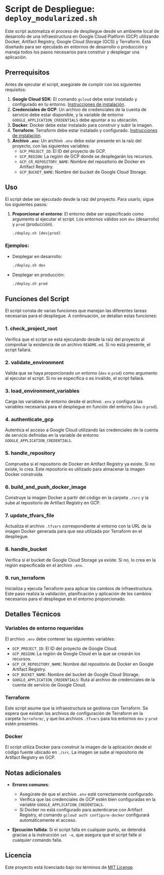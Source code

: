 # Script de Despliegue: `deploy_modularized.sh`

Este script automatiza el proceso de despliegue desde un ambiente local de desarrollo de una infraestructura en Google Cloud Platform (GCP) utilizando Docker, Artifact Registry, Google Cloud Storage (GCS) y Terraform. Está diseñado para ser ejecutado en entornos de desarrollo o producción y maneja todos los pasos necesarios para construir y desplegar una aplicación.

## Prerrequisitos

Antes de ejecutar el script, asegúrate de cumplir con los siguientes requisitos:

1. **Google Cloud SDK**: El comando `gcloud` debe estar instalado y configurado en tu entorno. [Instrucciones de instalación](https://cloud.google.com/sdk/docs/install).
2. **Credenciales de GCP**: Un archivo de credenciales de la cuenta de servicio debe estar disponible, y la variable de entorno `GOOGLE_APPLICATION_CREDENTIALS` debe apuntar a su ubicación.
3. **Docker**: Docker debe estar instalado para construir y subir la imagen.
4. **Terraform**: Terraform debe estar instalado y configurado. [Instrucciones de instalación](https://learn.hashicorp.com/tutorials/terraform/install-cli).
5. **Archivo `.env`**: Un archivo `.env` debe estar presente en la raíz del proyecto, con las siguientes variables:
   - `GCP_PROJECT_ID`: El ID del proyecto de GCP.
   - `GCP_REGION`: La región de GCP donde se desplegarán los recursos.
   - `GCP_CR_REPOSITORY_NAME`: Nombre del repositorio de Docker en Artifact Registry.
   - `GCP_BUCKET_NAME`: Nombre del bucket de Google Cloud Storage.

## Uso

El script debe ser ejecutado desde la raíz del proyecto. Para usarlo, sigue los siguientes pasos:

1. **Proporcionar el entorno**: El entorno debe ser especificado como argumento al ejecutar el script. Los entornos válidos son `dev` (desarrollo) y `prod` (producción).

    ```bash
    ./deploy.sh [dev|prod]
    ```

### Ejemplos:

- Desplegar en desarrollo:

    ```bash
    ./deploy.sh dev
    ```

- Desplegar en producción:

    ```bash
    ./deploy.sh prod
    ```

## Funciones del Script

El script consta de varias funciones que manejan las diferentes tareas necesarias para el despliegue. A continuación, se detallan estas funciones:

### 1. **check_project_root**

Verifica que el script se está ejecutando desde la raíz del proyecto al comprobar la existencia de un archivo `README.md`. Si no está presente, el script fallará.

### 2. **validate_environment**

Valida que se haya proporcionado un entorno (`dev` o `prod`) como argumento al ejecutar el script. Si no se especifica o es inválido, el script fallará.

### 3. **load_environment_variables**

Carga las variables de entorno desde el archivo `.env` y configura las variables necesarias para el despliegue en función del entorno (`dev` o `prod`).

### 4. **authenticate_gcp**

Autentica el acceso a Google Cloud utilizando las credenciales de la cuenta de servicio definidas en la variable de entorno `GOOGLE_APPLICATION_CREDENTIALS`.

### 5. **handle_repository**

Comprueba si el repositorio de Docker en Artifact Registry ya existe. Si no existe, lo crea. Este repositorio es utilizado para almacenar la imagen Docker construida.

### 6. **build_and_push_docker_image**

Construye la imagen Docker a partir del código en la carpeta `./src` y la sube al repositorio de Artifact Registry en GCP.

### 7. **update_tfvars_file**

Actualiza el archivo `.tfvars` correspondiente al entorno con la URL de la imagen Docker generada para que sea utilizada por Terraform en el despliegue.

### 8. **handle_bucket**

Verifica si el bucket de Google Cloud Storage ya existe. Si no, lo crea en la región especificada en el archivo `.env`.

### 9. **run_terraform**

Inicializa y ejecuta Terraform para aplicar los cambios de infraestructura. Este paso realiza la validación, planificación y aplicación de los cambios necesarios para el despliegue en el entorno proporcionado.

## Detalles Técnicos

### Variables de entorno requeridas

El archivo `.env` debe contener las siguientes variables:

- `GCP_PROJECT_ID`: El ID del proyecto de Google Cloud.
- `GCP_REGION`: La región de Google Cloud en la que se crearán los recursos.
- `GCP_CR_REPOSITORY_NAME`: Nombre del repositorio de Docker en Google Artifact Registry.
- `GCP_BUCKET_NAME`: Nombre del bucket de Google Cloud Storage.
- `GOOGLE_APPLICATION_CREDENTIALS`: Ruta al archivo de credenciales de la cuenta de servicio de Google Cloud.

### Terraform

Este script asume que la infraestructura se gestiona con Terraform. Se espera que existan los archivos de configuración de Terraform en la carpeta `Terraform/`, y que los archivos `.tfvars` para los entornos `dev` y `prod` estén presentes.

### Docker

El script utiliza Docker para construir la imagen de la aplicación desde el código fuente ubicado en `./src`. La imagen se sube al repositorio de Artifact Registry en GCP.

## Notas adicionales

- **Errores comunes**: 
  - Asegúrate de que el archivo `.env` esté correctamente configurado.
  - Verifica que las credenciales de GCP estén bien configuradas en la variable `GOOGLE_APPLICATION_CREDENTIALS`.
  - Si Docker no está configurado para autenticarse con Artifact Registry, el comando `gcloud auth configure-docker` configurará automáticamente el acceso.

- **Ejecución fallida**: Si el script falla en cualquier punto, se detendrá gracias a la instrucción `set -e`, que asegura que el script falle si cualquier comando falla.

## Licencia

Este proyecto está licenciado bajo los términos de [MIT License](LICENSE).
